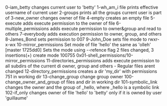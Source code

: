 0-iam_betty changes current user to 'betty'
1-wh_am_i file prints effective username of current user
2-groups prints all the groups current user is part of
3-new_owner changes owner of file
4-empty creates an empty file
5-execute adds execute permission to the owner of file
6-multiple_permissions adds execute permission to owner&group and read to others
7-everybody adds execution permission to owner, group, and others
8-James_Bond sets permission to 007
9-John_Doe sets file mode to rwxr-x-wx
10-mirror_permissions Set mode of file 'hello' the same as 'olleh'
[master 1725dd0] Sets the mode using --refence flag
 2 files changed, 3 insertions(+)
 create mode 100755 0x01-shell_permissions/10-mirror_permissions
11-directories_permissions adds execute permission to all subdirs of the current di owner, group and others - Regular files arent changed
12-directory_permissions creates a dir 'my_dir' with permissions 751 in working dir
13-change_group change group owner
100-change_owner_and_group of files and dir in working dir
101-symbolic_link changes the owner and the group of _hello, where _hello is a symbolic link
102-if_only changes owner of file 'hello' to 'betty' only if it is owned by user 'guillaume'
